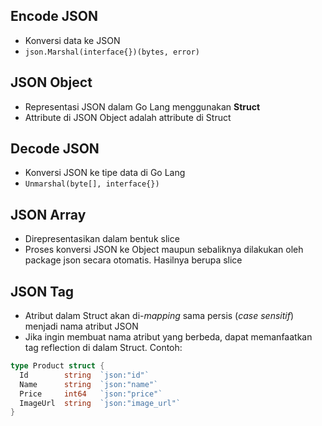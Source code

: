 ## Encode JSON
- Konversi data ke JSON
- `json.Marshal(interface{})(bytes, error)`

## JSON Object
- Representasi JSON dalam Go Lang menggunakan **Struct**
- Attribute di JSON Object adalah attribute di Struct

## Decode JSON
- Konversi JSON ke tipe data di Go Lang
- `Unmarshal(byte[], interface{})`

## JSON Array
- Direpresentasikan dalam bentuk slice
- Proses konversi JSON ke Object maupun sebaliknya dilakukan oleh package json secara otomatis. Hasilnya berupa slice

## JSON Tag
- Atribut dalam Struct akan di-_mapping_ sama persis (_case sensitif_) menjadi nama atribut JSON
- Jika ingin membuat nama atribut yang berbeda, dapat memanfaatkan tag reflection di dalam Struct. Contoh:
```go
type Product struct {
  Id        string  `json:"id"`
  Name      string  `json:"name"`
  Price     int64   `json:"price"`
  ImageUrl  string  `json:"image_url"`
}
```

